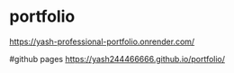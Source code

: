 # portfolio
https://yash-professional-portfolio.onrender.com/

#github pages
https://yash244466666.github.io/portfolio/
